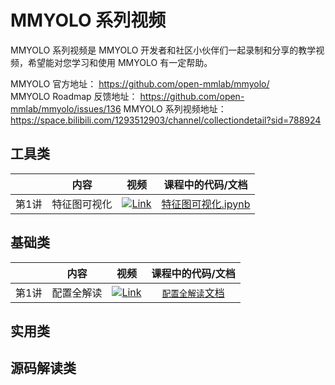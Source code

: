 # MMYOLO 系列视频

MMYOLO 系列视频是 MMYOLO 开发者和社区小伙伴们一起录制和分享的教学视频，希望能对您学习和使用 MMYOLO 有一定帮助。

MMYOLO 官方地址： https://github.com/open-mmlab/mmyolo/  
MMYOLO Roadmap 反馈地址： https://github.com/open-mmlab/mmyolo/issues/136
MMYOLO 系列视频地址： https://space.bilibili.com/1293512903/channel/collectiondetail?sid=788924

## 工具类

|       |     内容     |                                                                                                视频                                                                                                |                          课程中的代码/文档                          |
| :---: | :----------: | :------------------------------------------------------------------------------------------------------------------------------------------------------------------------------------------------: | :-------------------------------------------------------------: |
| 第1讲 | 特征图可视化 | [![Link](https://i2.hdslb.com/bfs/archive/480a0eb41fce26e0acb65f82a74501418eee1032.jpg@112w_63h_1c.webp)](https://www.bilibili.com/video/BV188411s7o8) | [特征图可视化.ipynb](codes/MMYOLO_tutorials/[工具类第一期]特征图可视化.ipynb) |

## 基础类
|       |     内容     |                                                                                                视频                                                                                                |                          课程中的代码/文档                          |
| :---: | :----------: | :------------------------------------------------------------------------------------------------------------------------------------------------------------------------------------------------: | :-------------------------------------------------------------: |
| 第1讲 | 配置全解读 | [![Link](http://i1.hdslb.com/bfs/archive/e06daf640ea39b3c0700bb4dc758f1a253f33e13.jpg@112w_63h_1c.webp)](https://www.bilibili.com/video/BV1214y157ck) | [`配置全解读`文档](https://drnj22rqza.feishu.cn/docx/SlvtdG8MboR0FLxJ8ZhcVMw4n9i) |


## 实用类

## 源码解读类
